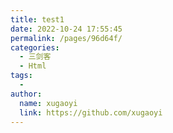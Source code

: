 ```yaml
---
title: test1
date: 2022-10-24 17:55:45
permalink: /pages/96d64f/
categories:
  - 三剑客
  - Html
tags:
  - 
author: 
  name: xugaoyi
  link: https://github.com/xugaoyi
---
```

